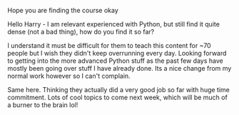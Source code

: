 Hope you are finding the course okay

Hello Harry - I am relevant experienced with Python, but still find it quite dense (not a bad thing), how do you find it so far?

I understand it must be difficult for them to teach this content for ~70 people but I wish they didn't keep overrunning every day. Looking forward to getting into the more advanced Python stuff as the past few days have mostly been going over stuff I have already done. Its a nice change from my normal work however so I can't complain.

Same here. Thinking they actually did a very good job so far with huge time commitment. Lots of cool topics to come next week, which will be much of a burner to the brain lol!
